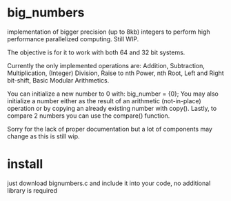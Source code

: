 # big_numbers
implementation of bigger precision (up to 8kb) integers to perform high performance parallelized computing. Still WIP.

The objective is for it to work with both 64 and 32 bit systems. 

Currently the only implemented operations are: Addition, Subtraction, Multiplication, (Integer) Division, Raise to nth Power, nth Root, Left and Right bit-shift, Basic Modular Arithmetics.

You can initialize a new number to 0 with:
 big_number <varname> = {0};
You may also initialize a number either as the result of an arithmetic (not-in-place) operation or by copying an already existing number with copy().
Lastly, to compare 2 numbers you can use the compare() function.
  
Sorry for the lack of proper documentation but a lot of components may change as this is still wip.
 
# install
 just download bignumbers.c and include it into your code, no additional library is required
 
